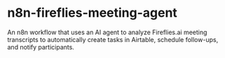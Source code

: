 # n8n-fireflies-meeting-agent
An n8n workflow that uses an AI agent to analyze Fireflies.ai meeting transcripts to automatically create tasks in Airtable, schedule follow-ups, and notify participants.
